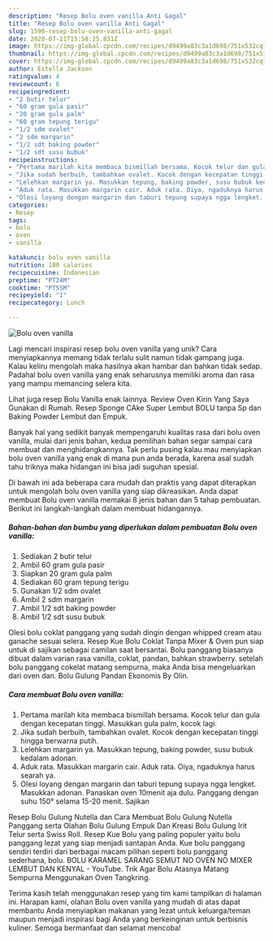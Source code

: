 ```yaml
---
description: "Resep Bolu oven vanilla Anti Gagal"
title: "Resep Bolu oven vanilla Anti Gagal"
slug: 1590-resep-bolu-oven-vanilla-anti-gagal
date: 2020-07-21T15:58:25.831Z
image: https://img-global.cpcdn.com/recipes/d9499a83c3a1d698/751x532cq70/bolu-oven-vanilla-foto-resep-utama.jpg
thumbnail: https://img-global.cpcdn.com/recipes/d9499a83c3a1d698/751x532cq70/bolu-oven-vanilla-foto-resep-utama.jpg
cover: https://img-global.cpcdn.com/recipes/d9499a83c3a1d698/751x532cq70/bolu-oven-vanilla-foto-resep-utama.jpg
author: Estella Jackson
ratingvalue: 4
reviewcount: 6
recipeingredient:
- "2 butir telur"
- "60 gram gula pasir"
- "20 gram gula palm"
- "60 gram tepung terigu"
- "1/2 sdm ovalet"
- "2 sdm margarin"
- "1/2 sdt baking powder"
- "1/2 sdt susu bubuk"
recipeinstructions:
- "Pertama marilah kita membaca bismillah bersama. Kocok telur dan gula dengan kecepatan tinggi. Masukkan gula palm, kocok lagi."
- "Jika sudah berbuih, tambahkan ovalet. Kocok dengan kecepatan tinggi hingga berwarna putih."
- "Lelehkan margarin ya. Masukkan tepung, baking powder, susu bubuk kedalam adonan."
- "Aduk rata. Masukkan margarin cair. Aduk rata. Oiya, ngaduknya harus searah ya."
- "Olesi loyang dengan margarin dan taburi tepung supaya ngga lengket. Masukkan adonan. Panaskan oven 10menit aja dulu. Panggang dengan suhu 150° selama 15-20 menit. Sajikan"
categories:
- Resep
tags:
- bolu
- oven
- vanilla

katakunci: bolu oven vanilla 
nutrition: 180 calories
recipecuisine: Indonesian
preptime: "PT24M"
cooktime: "PT55M"
recipeyield: "1"
recipecategory: Lunch

---
```



![Bolu oven vanilla](https://img-global.cpcdn.com/recipes/d9499a83c3a1d698/751x532cq70/bolu-oven-vanilla-foto-resep-utama.jpg)

Lagi mencari inspirasi resep bolu oven vanilla yang unik? Cara menyiapkannya memang tidak terlalu sulit namun tidak gampang juga. Kalau keliru mengolah maka hasilnya akan hambar dan bahkan tidak sedap. Padahal bolu oven vanilla yang enak seharusnya memiliki aroma dan rasa yang mampu memancing selera kita.

Lihat juga resep Bolu Vanilla enak lainnya. Review Oven Kirin Yang Saya Gunakan di Rumah. Resep Sponge CAke Super Lembut BOLU tanpa Sp dan Baking Powder Lembut dan Empuk.

Banyak hal yang sedikit banyak mempengaruhi kualitas rasa dari bolu oven vanilla, mulai dari jenis bahan, kedua pemilihan bahan segar sampai cara membuat dan menghidangkannya. Tak perlu pusing kalau mau menyiapkan bolu oven vanilla yang enak di mana pun anda berada, karena asal sudah tahu triknya maka hidangan ini bisa jadi suguhan spesial.


Di bawah ini ada beberapa cara mudah dan praktis yang dapat diterapkan untuk mengolah bolu oven vanilla yang siap dikreasikan. Anda dapat membuat Bolu oven vanilla memakai 8 jenis bahan dan 5 tahap pembuatan. Berikut ini langkah-langkah dalam membuat hidangannya.

<!--inarticleads1-->

##### Bahan-bahan dan bumbu yang diperlukan dalam pembuatan Bolu oven vanilla:

1. Sediakan 2 butir telur
1. Ambil 60 gram gula pasir
1. Siapkan 20 gram gula palm
1. Sediakan 60 gram tepung terigu
1. Gunakan 1/2 sdm ovalet
1. Ambil 2 sdm margarin
1. Ambil 1/2 sdt baking powder
1. Ambil 1/2 sdt susu bubuk


Olesi bolu coklat panggang yang sudah dingin dengan whipped cream atau ganache sesuai selera. Resep Kue Bolu Coklat Tanpa Mixer &amp; Oven pun siap untuk di sajikan sebagai camilan saat bersantai. Bolu panggang biasanya dibuat dalam varian rasa vanilla, coklat, pandan, bahkan strawberry. setelah bolu panggang cokelat matang sempurna, maka Anda bisa mengeluarkan dari oven dan. Bolu Gulung Pandan Ekonomis By Olin. 

<!--inarticleads2-->

##### Cara membuat Bolu oven vanilla:

1. Pertama marilah kita membaca bismillah bersama. Kocok telur dan gula dengan kecepatan tinggi. Masukkan gula palm, kocok lagi.
1. Jika sudah berbuih, tambahkan ovalet. Kocok dengan kecepatan tinggi hingga berwarna putih.
1. Lelehkan margarin ya. Masukkan tepung, baking powder, susu bubuk kedalam adonan.
1. Aduk rata. Masukkan margarin cair. Aduk rata. Oiya, ngaduknya harus searah ya.
1. Olesi loyang dengan margarin dan taburi tepung supaya ngga lengket. Masukkan adonan. Panaskan oven 10menit aja dulu. Panggang dengan suhu 150° selama 15-20 menit. Sajikan


Resep Bolu Gulung Nutella dan Cara Membuat Bolu Gulung Nutella Panggang serta Olahan Bolu Gulung Empuk Dan Kreasi Bolu Gulung Irit Telur serta Swiss Roll. Resep Kue Bolu yang paling populer yaitu bolu panggang lezat yang siap menjadi santapan Anda. Kue bolu panggang sendiri terdiri dari berbagai macam pilihan seperti bolu panggang sederhana, bolu. BOLU KARAMEL SARANG SEMUT NO OVEN NO MIXER LEMBUT DAN KENYAL - YouTube. Trik Agar Bolu Atasnya Matang Sempurna Menggunakan Oven Tangkring. 

Terima kasih telah menggunakan resep yang tim kami tampilkan di halaman ini. Harapan kami, olahan Bolu oven vanilla yang mudah di atas dapat membantu Anda menyiapkan makanan yang lezat untuk keluarga/teman maupun menjadi inspirasi bagi Anda yang berkeinginan untuk berbisnis kuliner. Semoga bermanfaat dan selamat mencoba!
